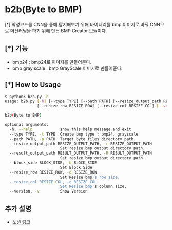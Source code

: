 # b2b(Byte to BMP)

[*] 악성코드를 CNN을 통해 탐지해보기 위해 바이너리를 bmp 이미지로 바꿔 CNN으로 머신러닝을 하기 위해 만든 BMP Creator 모듈이다.

## [*] 기능

- bmp24 : bmp24로 이미지를 만들어준다.
- bmp gray scale : bmp GrayScale 이미지로 만들어준다.

## [*] How to Usage

```bash
$ python3 b2b.py -h
usage: b2b.py [-h] [--type TYPE] [--path PATH] [--resize_output_path RESIZE_OUTPUT_PATH] [--result_output_path RESULT_OUTPUT_PATH] [--block_side BLOCK_SIDE]
              [--resize_row RESIZE_ROW] [--resize_col RESIZE_COL] [--version]

b2b(Byte to BMP)

optional arguments:
  -h, --help            show this help message and exit
  --type TYPE, -t TYPE  Create bmp type : bmp24, grayscale
  --path PATH, -p PATH  Target byte files directory path.
  --resize_output_path RESIZE_OUTPUT_PATH, -r RESIZE_OUTPUT_PATH
                        Set resize bmp output directory path.
  --result_output_path RESULT_OUTPUT_PATH, -R RESULT_OUTPUT_PATH
                        Set resize bmp output directory path.
  --block_side BLOCK_SIDE, -b BLOCK_SIDE
                        Set Block Side
  --resize_row RESIZE_ROW, -o RESIZE_ROW
                        Set Resize bmp's row size.
  --resize_col RESIZE_COL, -c RESIZE_COL
                        Set Resize bmp's column size.
  --version, -v         Show Version
```

## 추가 설명
- [노션 링크](https://bead-sun-669.notion.site/B2B-Byte-to-BMP-2414073effe74f7785c0d0e2c008377a)

